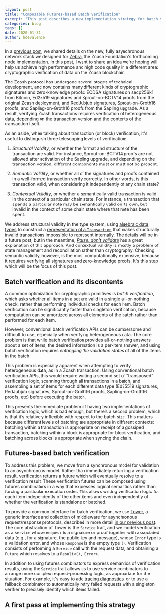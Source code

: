 ```yaml
---
layout: post
title: "Composable Futures-based Batch Verification"
excerpt: "This post describes a new implementation strategy for batch verification in Zebra."
categories: blog
tags: []
date: 2020-01-31
author: hdevalence
---
```


In a [previous post][network-stack], we shared details on the new, fully
asynchronous network stack we designed for [Zebra], the Zcash Foundation's
forthcoming node implementation.  In this post, I want to share an idea we're
hoping will help us achieve high performance and high code quality in a
different area: cryptographic verification of data on the Zcash blockchain.

The Zcash protocol has undergone several stages of technical development, and
now contains many different kinds of cryptographic signatures and
zero-knowledge proofs: ECDSA signatures on secp256k1 from Bitcoin, Ed25519
signatures and Sprout-on-BCTV14 proofs from the original Zcash deployment, and
RedJubjub signatures, Sprout-on-Groth16 proofs, and Sapling-on-Groth16 proofs
from the Sapling upgrade.  As a result, verifying Zcash transactions requires
verification of heterogeneous data, depending on the transaction version and
the contents of the transaction itself.

As an aside, when talking about transaction (or block) verification, it's
useful to distinguish three telescoping levels of verification:

1. *Structural Validity*, or whether the format and structure of the
   transaction are valid.  For instance, Sprout-on-BCTV14 proofs are not
   allowed after activation of the Sapling upgrade, and depending on the
   transaction version, different components must or must not be present.

2. *Semantic Validity*, or whether all of the signatures and proofs contained
   in a well-formed transaction verify correctly.  In other words, is this
   transaction valid, when considering it independently of any chain state?

3. *Contextual Validity*, or whether a semantically valid transaction is valid
   in the context of a particular chain state.  For instance, a transaction
   that spends a particular note may be semantically valid on its own, but
   invalid in the context of some chain state where that note has been spent.

We address structural validity in the type system, using [algebraic data
types][adts] to construct a [representation of a `Transaction`][tx_docs] that
makes structurally invalid transactions impossible to represent internally.
The details will be in a future post, but in the meantime, [_Parse, don't
validate_][pdv] has a great explanation of this approach.  And contextual
validity is mostly a problem of state management and reconciliation rather than
cryptography.  Checking semantic validity, however, is the most computationally
expensive, because it requires verifying all signatures and zero-knowledge
proofs.  It's this step which will be the focus of this post.

## Batch verification and its discontents

A common optimization for cryptographic primitives is *batch verification*,
which asks whether all items in a set are valid in a single all-or-nothing
check, rather than performing individual checks for each item.  Batch
verification can be significantly faster than singleton verification, because
computation can be amortized across all elements of the batch rather than
performed for each item.

However, conventional batch verification APIs can be cumbersome and difficult
to use, especially when verifying heterogeneous data.  The core problem is that
while batch verification provides all-or-nothing answers about a set of items,
the desired information is a per-item answer, and using batch verification
requires *entangling the validation states* of all of the items in the batch.

This problem is especially apparent when attempting to verify heterogeneous
data, as in a Zcash transaction.  Using conventional batch verification APIs,
this would require writing a second set of “transposed” verification logic,
scanning through all transactions in a batch, and assembling a set of items for
each different data type (Ed25519 signatures, RedJubjub signatures,
Sprout-on-Groth16 proofs, Sapling-on-Groth16 proofs, etc) before executing the
batch.  

This presents the immediate problem of having two implementations of
verification logic, which is bad enough, but there’s a second problem, which is
that it’s relatively inflexible with respect to the batch size.  This matters
because different levels of batching are appropriate in different contexts:
batching within a transaction is appropriate on receipt of a gossiped
transaction, batching within a block is appropriate for block verification, and
batching across blocks is appropriate when syncing the chain.

## Futures-based batch verification

To address this problem, we move from a synchronous model for validation to an
asynchronous model.  Rather than immediately returning a verification result,
verification returns a future which will eventually resolve to a verification
result.  These verification futures can be composed using futures combinators
in a way that expresses logical semantics rather than forcing a particular
execution order.  This allows writing verification logic for each item
independently of the other items and even independently of whether the
verification is standalone or batched.

To provide a common interface for batch verification, we use [Tower], a generic
interface and collection of middleware for asynchronous request/response
protocols, described in more detail [in our previous post][tower-post].  The
core abstraction of Tower is the `Service` trait, and we model verification as
a `Service` whose `Request` is a signature or proof together with associated
data (e.g., for a signature, the public key and message), whose `Error` type is
a validation error, and whose `Response` is the empty type `()`.  Verification
consists of performing a `Service` call with the request data, and obtaining a
`Future` which resolves to a `Result<(), Error>`.

In addition to using futures combinators to express semantics of verification
results, using the `Service` trait allows us to use service combinators to
arrange more complex request-processing logic, as appropriate for the
situation.  For example, it's easy to add [tracing diagnostics][tracing-tower],
or to use a fallback combinator to automatically retry failed requests with a
singleton verifier to precisely identify which items failed.

## A first pass at implementing this strategy

[tower-post]: https://www.zfnd.org/blog/a-new-network-stack-for-zcash/#a-towering-interlude
[network-stack]: https://www.zfnd.org/blog/a-new-network-stack-for-zcash/
[Zebra]: https://github.com/ZcashFoundation/zebra
[adts]: https://en.wikipedia.org/wiki/Algebraic_data_type
[pdv]: https://lexi-lambda.github.io/blog/2019/11/05/parse-don-t-validate/
[tx_docs]: https://doc.zebra.zfnd.org/zebra_chain/transaction/enum.Transaction.html
[Tower]: https://docs.rs/tower
[tracing-tower]: https://github.com/tokio-rs/tracing/tree/master/tracing-tower
